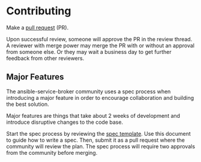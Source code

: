 # Contributing

Make a [pull request](https://help.github.com/articles/using-pull-requests) (PR).

Upon successful review, someone will approve the PR in the review thread.
A reviewer with merge power may merge the PR with or without an approval from
someone else. Or they may wait a business day to get further feedback from other
reviewers.

## Major Features
The ansible-service-broker community uses a spec process when introducing a
major feature in order to encourage collaboration and building the best solution.

Major features are things that take about 2 weeks of development and introduce
disruptive changes to the code base.

Start the spec process by reviewing the [spec template](docs/specs/spec-template.md).
Use this document to guide how to write a spec. Then, submit it as a pull
request where the community will review the plan.  The spec process will require
two approvals from the community before merging.
